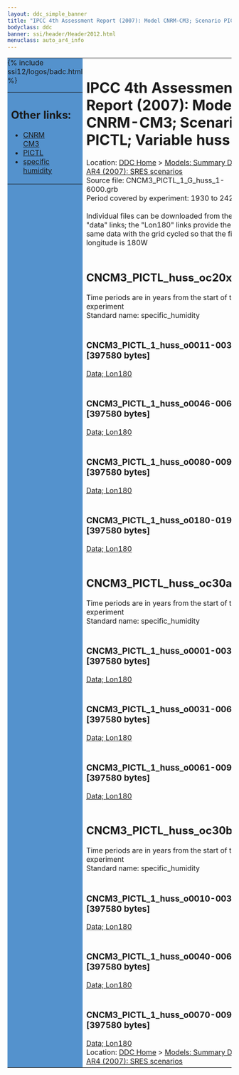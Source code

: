 ```yaml
---
layout: ddc_simple_banner
title: "IPCC 4th Assessment Report (2007): Model CNRM-CM3; Scenario PICTL; Variable huss"
bodyclass: ddc
banner: ssi/header/Header2012.html
menuclass: auto_ar4_info
---
```



<table width="100%" border="0" cellspacing="0" cellpadding="0" style="border-collapse: collapse;">
<tr style="margin:0;padding:0;border:0;">
<td style="margin:0;padding:0;border:0;height:1pt;width:150pt;background:#5492CD;" valign="top" >

<div id="lh-col2" class="auto_ar4_info">
<table class="menumain" bgcolor="#5492CD" cellspacing="0" width="100%" border="0">
<tr><td>
<h2> Other links:</h2>
<ul>
<li><a href="/auto/ar4/model-CNRM-CM3.html">CNRM<br/>CM3</a></li>
<li><a href="/auto/ar4/scenario-PICTL.html">PICTL</a></li>
<li><a href="/auto/ar4/var-specific_humidity.html">specific humidity</a></li>
</ul>
</td></tr>
{% include ssi12/logos/badc.html %}
</table>
</div>
</td>
<td><h1>IPCC 4th Assessment Report (2007): Model CNRM-CM3; Scenario PICTL; Variable huss</h1>

<!-- Breadcrumb1 -->
<div id="breadcrumb1" align="left">
Location: <a href="/index.html">DDC Home</a> > <a href="/sim/gcm_clim/">Models: Summary Data</a>
> <a href="/sim/gcm_clim/SRES_AR4/index.html">AR4 (2007): SRES scenarios</a>
</div>
<!-- End of Breadcrumb1 -->Source file: CNCM3_PICTL_1_G_huss_1-6000.grb
<br/>
Period covered by experiment: 1930 to 2429<br/>
<br/>Individual files can be downloaded from the "data" links; the "Lon180" links provide the same data
         with the grid cycled so that the first longitude is 180W<br/>
<br/><h2>CNCM3_PICTL_huss_oc20x.tar</h2>
Time periods are in years from the start of the experiment<br/>
Standard name: specific_humidity<br>
<br/><h3>CNCM3_PICTL_1_huss_o0011-0030.nc [397580 bytes]</h3>
<a href="http://apps.ipcc-data.org/cgi-bin/downl/ar4_nc/huss/CNCM3_PICTL_1_huss_o0011-0030.nc">Data; </a><a href="http://apps.ipcc-data.org/cgi-bin/downl/ar4_nc/huss/CNCM3_PICTL_1_huss_o0011-0030.cyto180.nc"> Lon180</a><br/>
<br/><h3>CNCM3_PICTL_1_huss_o0046-0065.nc [397580 bytes]</h3>
<a href="http://apps.ipcc-data.org/cgi-bin/downl/ar4_nc/huss/CNCM3_PICTL_1_huss_o0046-0065.nc">Data; </a><a href="http://apps.ipcc-data.org/cgi-bin/downl/ar4_nc/huss/CNCM3_PICTL_1_huss_o0046-0065.cyto180.nc"> Lon180</a><br/>
<br/><h3>CNCM3_PICTL_1_huss_o0080-0099.nc [397580 bytes]</h3>
<a href="http://apps.ipcc-data.org/cgi-bin/downl/ar4_nc/huss/CNCM3_PICTL_1_huss_o0080-0099.nc">Data; </a><a href="http://apps.ipcc-data.org/cgi-bin/downl/ar4_nc/huss/CNCM3_PICTL_1_huss_o0080-0099.cyto180.nc"> Lon180</a><br/>
<br/><h3>CNCM3_PICTL_1_huss_o0180-0199.nc [397580 bytes]</h3>
<a href="http://apps.ipcc-data.org/cgi-bin/downl/ar4_nc/huss/CNCM3_PICTL_1_huss_o0180-0199.nc">Data; </a><a href="http://apps.ipcc-data.org/cgi-bin/downl/ar4_nc/huss/CNCM3_PICTL_1_huss_o0180-0199.cyto180.nc"> Lon180</a><br/>
<br/><h2>CNCM3_PICTL_huss_oc30a.tar</h2>
Time periods are in years from the start of the experiment<br/>
Standard name: specific_humidity<br>
<br/><h3>CNCM3_PICTL_1_huss_o0001-0030.nc [397580 bytes]</h3>
<a href="http://apps.ipcc-data.org/cgi-bin/downl/ar4_nc/huss/CNCM3_PICTL_1_huss_o0001-0030.nc">Data; </a><a href="http://apps.ipcc-data.org/cgi-bin/downl/ar4_nc/huss/CNCM3_PICTL_1_huss_o0001-0030.cyto180.nc"> Lon180</a><br/>
<br/><h3>CNCM3_PICTL_1_huss_o0031-0060.nc [397580 bytes]</h3>
<a href="http://apps.ipcc-data.org/cgi-bin/downl/ar4_nc/huss/CNCM3_PICTL_1_huss_o0031-0060.nc">Data; </a><a href="http://apps.ipcc-data.org/cgi-bin/downl/ar4_nc/huss/CNCM3_PICTL_1_huss_o0031-0060.cyto180.nc"> Lon180</a><br/>
<br/><h3>CNCM3_PICTL_1_huss_o0061-0090.nc [397580 bytes]</h3>
<a href="http://apps.ipcc-data.org/cgi-bin/downl/ar4_nc/huss/CNCM3_PICTL_1_huss_o0061-0090.nc">Data; </a><a href="http://apps.ipcc-data.org/cgi-bin/downl/ar4_nc/huss/CNCM3_PICTL_1_huss_o0061-0090.cyto180.nc"> Lon180</a><br/>
<br/><h2>CNCM3_PICTL_huss_oc30b.tar</h2>
Time periods are in years from the start of the experiment<br/>
Standard name: specific_humidity<br>
<br/><h3>CNCM3_PICTL_1_huss_o0010-0039.nc [397580 bytes]</h3>
<a href="http://apps.ipcc-data.org/cgi-bin/downl/ar4_nc/huss/CNCM3_PICTL_1_huss_o0010-0039.nc">Data; </a><a href="http://apps.ipcc-data.org/cgi-bin/downl/ar4_nc/huss/CNCM3_PICTL_1_huss_o0010-0039.cyto180.nc"> Lon180</a><br/>
<br/><h3>CNCM3_PICTL_1_huss_o0040-0069.nc [397580 bytes]</h3>
<a href="http://apps.ipcc-data.org/cgi-bin/downl/ar4_nc/huss/CNCM3_PICTL_1_huss_o0040-0069.nc">Data; </a><a href="http://apps.ipcc-data.org/cgi-bin/downl/ar4_nc/huss/CNCM3_PICTL_1_huss_o0040-0069.cyto180.nc"> Lon180</a><br/>
<br/><h3>CNCM3_PICTL_1_huss_o0070-0099.nc [397580 bytes]</h3>
<a href="http://apps.ipcc-data.org/cgi-bin/downl/ar4_nc/huss/CNCM3_PICTL_1_huss_o0070-0099.nc">Data; </a><a href="http://apps.ipcc-data.org/cgi-bin/downl/ar4_nc/huss/CNCM3_PICTL_1_huss_o0070-0099.cyto180.nc"> Lon180</a><br/>
<!-- Breadcrumb2 -->
<div id="breadcrumb2" align="left">
Location: <a href="/index.html">DDC Home</a> > <a href="/sim/gcm_clim/">Models: Summary Data</a>
> <a href="/sim/gcm_clim/SRES_AR4/index.html">AR4 (2007): SRES scenarios</a>
</div>
<!-- End of Breadcrumb2 --></td></tr></table>
